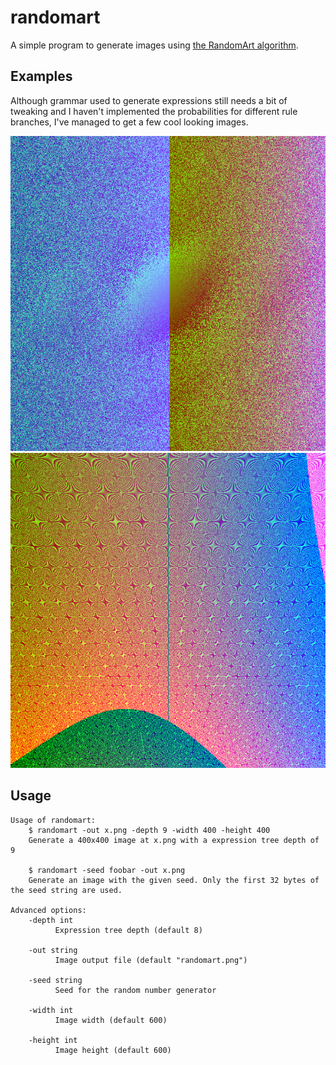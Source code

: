 # randomart

A simple program to generate images using [the RandomArt algorithm](http://users.ece.cmu.edu/~adrian/projects/validation/validation.pdf).

## Examples

Although grammar used to generate expressions still needs a bit of tweaking and I haven't implemented
the probabilities for different rule branches, I've managed to get a few cool looking images.

![Example image 1](./examples/1.png)
![Example image 2](./examples/2.png)

## Usage

```
Usage of randomart:
	$ randomart -out x.png -depth 9 -width 400 -height 400
	Generate a 400x400 image at x.png with a expression tree depth of 9

	$ randomart -seed foobar -out x.png
	Generate an image with the given seed. Only the first 32 bytes of the seed string are used.

Advanced options:
	-depth int
	      Expression tree depth (default 8)

	-out string
	      Image output file (default "randomart.png")

	-seed string
	      Seed for the random number generator

	-width int
	      Image width (default 600)

	-height int
	      Image height (default 600)
```
